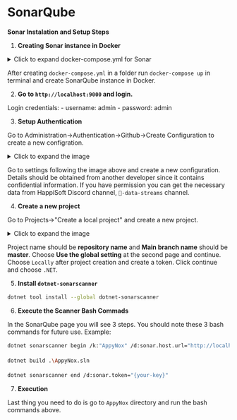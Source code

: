 # SonarQube

**Sonar Instalation and Setup Steps**

1) **Creating Sonar instance in Docker**

  <details>
      <summary>Click to expand docker-compose.yml for Sonar</summary>

  ```yml
  version: "3.4"
  services:
    sonarqube:
      image: sonarqube
      environment:
        - SONARQUBE_JDBC_USERNAME=sonarqube
        - SONARQUBE_JDBC_PASSWORD=sonarpass
        - SONARQUBE_JDBC_URL=jdbc:postgresql://db:5432/sonarqube
      ports:
        - "9000:9000"
        - "9092:9092"
      depends_on:
        - db
      volumes:
        - sonarqube_conf:/opt/sonarqube/conf
        - sonarqube_extensions:/opt/sonarqube/extensions
        - sonarqube_bundled-plugins:/opt/sonarqube/lib/bundled-plugins

    db:
      image: postgres
      environment:
        - POSTGRES_USER=sonarqube
        - POSTGRES_PASSWORD=sonarpass
        - POSTGRES_DB=sonarqube
      volumes:
        - postgresql_data:/var/lib/postgresql/data

  volumes:
    postgresql_data:
    sonarqube_bundled-plugins:
    sonarqube_conf:
    sonarqube_extensions:

  ```

  </details>

  After creating ```docker-compose.yml``` in a folder run ```docker-compose up``` in terminal and create SonarQube instance in Docker.

2) **Go to ```http://localhost:9000``` and login.**

  Login credentials: 
    - username: admin
    - password: admin

3) **Setup Authentication**

  Go to Administration->Authentication->Github->Create Configuration to create a new configration.
  <details>
    <summary>Click to expand the image</summary>

  ![sonar1](_media/sonar1.png)
  </details>

  Go to settings following the image above and create a new configuration. Details should be obtained from another developer since it contains confidential information. If you have permission you can get the necessary data from HappiSoft Discord channel, ```💼-data-streams``` channel.

4) **Create a new project**

  Go to Projects->"Create a local project" and create a new project.
    <details>
    <summary>Click to expand the image</summary>

  ![sonar1](_media/sonar2.png)
  </details>

  Project name should be **repository name** and **Main branch name** should be **master**. Choose **Use the global setting** at the second page and continue. Choose ```Locally``` after project creation and create a token. Click continue and choose ```.NET```.

5) **Install ```dotnet-sonarscanner```**

  ```bash
  dotnet tool install --global dotnet-sonarscanner
  ```
6) **Execute the Scanner Bash Commads**

In the SonarQube page you will see 3 steps. You should note these 3 bash commands for future use. Example:

```bash
dotnet sonarscanner begin /k:"AppyNox" /d:sonar.host.url="http://localhost:9000"  /d:sonar.token="{your-key}"

dotnet build .\AppyNox.sln

dotnet sonarscanner end /d:sonar.token="{your-key}"
```

7) **Execution**

Last thing you need to do is go to ```AppyNox``` directory and run the bash commands above.